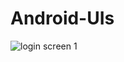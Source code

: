 # Android-UIs
![login screen 1](https://user-images.githubusercontent.com/33592316/34819065-bcabf476-f6e2-11e7-8f6d-f0cf433073f8.png)
